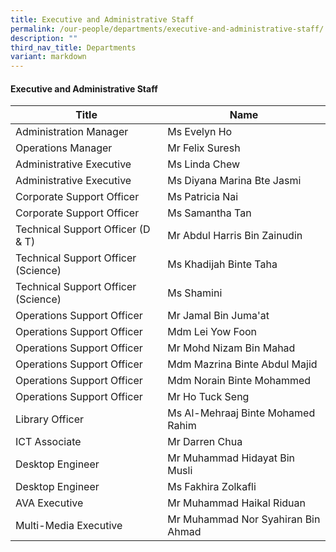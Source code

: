 ```yaml
---
title: Executive and Administrative Staff
permalink: /our-people/departments/executive-and-administrative-staff/
description: ""
third_nav_title: Departments
variant: markdown
---
```

#### Executive and Administrative Staff

| Title | Name |
|---|---|
| Administration Manager | Ms Evelyn Ho |
| Operations Manager  | Mr Felix Suresh |
| Administrative Executive | Ms Linda Chew |
| Administrative Executive  | Ms Diyana Marina Bte Jasmi  |
| Corporate Support Officer | Ms Patricia Nai |
| Corporate Support Officer | Ms Samantha Tan |
| Technical Support Officer (D & T) | Mr Abdul Harris Bin Zainudin |
| Technical Support Officer (Science) | Ms Khadijah Binte Taha |
| Technical Support Officer (Science) | Ms Shamini |
| Operations Support Officer | Mr Jamal Bin Juma'at |
| Operations Support Officer | Mdm Lei Yow Foon |
| Operations Support Officer | Mr Mohd Nizam Bin Mahad |
| Operations Support Officer | Mdm Mazrina Binte Abdul Majid |
| Operations Support Officer | Mdm Norain Binte Mohammed |
| Operations Support Officer  | Mr Ho Tuck Seng  |
| Library Officer | Ms Al-Mehraaj Binte Mohamed Rahim |
| ICT Associate | Mr Darren Chua  |
| Desktop Engineer | Mr Muhammad Hidayat Bin Musli |
| Desktop Engineer | Ms Fakhira Zolkafli |
| AVA Executive | Mr Muhammad Haikal Riduan |
| Multi-Media Executive | Mr Muhammad Nor Syahiran Bin Ahmad |